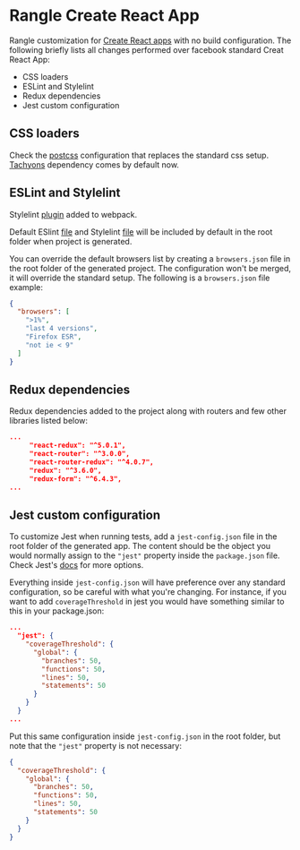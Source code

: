# Rangle Create React App

Rangle customization for [Create React apps](https://github.com/facebookincubator/create-react-app) with no build configuration.
The following briefly lists all changes performed over facebook standard Creat React App:

- CSS loaders
- ESLint and Stylelint 
- Redux dependencies
- Jest custom configuration

## CSS loaders

Check the [postcss](https://github.com/rangle/create-react-app/tree/master/packages/react-scripts/config/rangle/postcss.js) configuration that replaces the standard css setup. 
[Tachyons](http://tachyons.io/) dependency comes by default now.

## ESLint and Stylelint
 
Stylelint [plugin](https://github.com/rangle/create-react-app/tree/master/packages/react-scripts/config/rangle/plugins.js) added to webpack. 

Default ESlint [file](https://github.com/rangle/create-react-app/tree/master/packages/react-scripts/template/.eslintrc) and Stylelint [file](https://github.com/rangle/create-react-app/tree/master/packages/react-scripts/template/.stylelintrc) will be included by default in the root folder when project is generated.
 
You can override the default browsers list by creating a `browsers.json` file in the root folder of the generated project. The configuration won't be merged, it will override the standard setup.
The following is a `browsers.json` file example:

```json
{
  "browsers": [
    ">1%",
    "last 4 versions",
    "Firefox ESR",
    "not ie < 9"
  ]
}
```
 
## Redux dependencies
 
Redux dependencies added to the project along with routers and few other libraries listed below:

```json
...
     "react-redux": "^5.0.1",
     "react-router": "^3.0.0",
     "react-router-redux": "^4.0.7",
     "redux": "^3.6.0",
     "redux-form": "^6.4.3",
...
```

## Jest custom configuration

To customize Jest when running tests, add a `jest-config.json` file in the root folder of the generated app. The content should be the object you would normally assign to the `"jest"` property inside the `package.json` file. Check Jest's [docs](https://facebook.github.io/jest/docs/configuration.html) for more options.

Everything inside `jest-config.json` will have preference over any standard configuration, so be careful with what you're changing.
For instance, if you want to add `coverageThreshold` in jest you would have something similar to this in your package.json:

```json
...
  "jest": {
    "coverageThreshold": {
      "global": {
        "branches": 50,
        "functions": 50,
        "lines": 50,
        "statements": 50
      }
    }
  }
...
```

Put this same configuration inside `jest-config.json` in the root folder, but note that the `"jest"` property is not necessary:
  
```json
{
  "coverageThreshold": {
    "global": {
      "branches": 50,
      "functions": 50,
      "lines": 50,
      "statements": 50
    }
  }
}
```